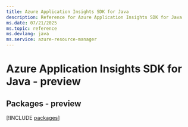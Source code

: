 ```yaml
---
title: Azure Application Insights SDK for Java
description: Reference for Azure Application Insights SDK for Java
ms.date: 07/21/2025
ms.topic: reference
ms.devlang: java
ms.service: azure-resource-manager
---
```

# Azure Application Insights SDK for Java - preview
## Packages - preview
[!INCLUDE [packages](application-insights-index.md)]